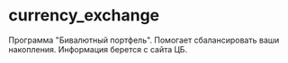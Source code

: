 # currency_exchange
Программа "Бивалютный портфель". Помогает сбалансировать ваши накопления. Информация берется с сайта ЦБ.
